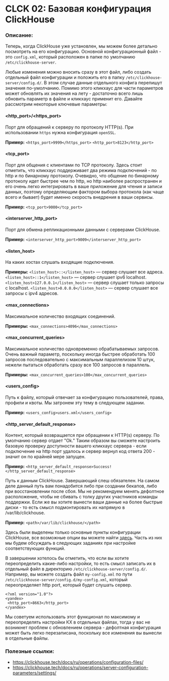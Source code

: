 <div>
<h1>CLCK 02: Базовая конфигурация ClickHouse</h1>
<div>
<h3><strong>Описание:</strong></h3>
<p>Теперь, когда ClickHouse уже установлен, мы можем более детально посмотреть на его конфигурацию. Основной конфигурационный файл - это <code>config.xml</code>, который расположен в папке по умолчанию <code>/etc/clickhouse-server</code>.</p>
<p>Любые изменения можно вносить сразу в этот файл, либо создать отдельный файл конфигурации и положить его в папку <code>/etc/clickhouse-server/config.d/</code>. В этом случае данные отдельного конфига перепишут значения по-умолчанию. Помимо этого кликхаус для части параметров может обновлять их значения на лету - достаточно всего лишь обновить параметр в файле и кликхаус применит его. Давайте рассмотрим некоторые ключевые параметры:</p>
<h4>&lt;http_port&gt;/&lt;https_port&gt;</h4>
<p>Порт для обращений к серверу по протоколу HTTP(s). При использовании <code>https</code> нужна конфигурация <code>openSSL</code>.</p>
<p><strong>Пример:</strong> <code>&lt;https_port&gt;9999&lt;/https_port&gt;</code> <code>&lt;http_port&gt;8123&lt;/http_port&gt;</code></p>
<h4><strong>&lt;tcp_port&gt;</strong></h4>
<p>Порт для общения с клиентами по TCP протоколу. Здесь стоит отметить, что кликхаус поддерживает два режима подключений - по http и по бинарному протоколу. Очевидно, что общение по бинарному протоколу идет быстрее чем по http, но http наиболее распространен и его очень легко интегрировать в ваше приложение для чтения и записи данных, поэтому определяющим фактором выбора протокола (как чаще всего и бывает) будет именно скорость внедрения в ваши сервисы.</p>
<p><strong>Пример:</strong> <code>&lt;tcp_port&gt;9000&lt;/tcp_port&gt;</code></p>
<h4>&lt;interserver_http_port&gt;</h4>
<p>Порт для обмена репликационными данными с серверами ClickHouse.</p>
<p><strong>Пример:</strong> <code>&lt;interserver_http_port&gt;9009&lt;/interserver_http_port&gt;</code></p>
<h4>&lt;listen_host&gt;</h4>
<p>На каких хостах слушать входящие подключения.</p>
<p><strong>Примеры:</strong> <code>&lt;listen_host&gt;::&lt;/listen_host&gt;</code> &mdash; сервер слушает все адреса. <code>&lt;listen_host&gt;::1&lt;/listen_host&gt;</code> &mdash; сервер слушает ipv6 localhost. <code>&lt;listen_host&gt;127.0.0.1&lt;/listen_host&gt;</code> &mdash; сервер слушает только запросы с localhost. <code>&lt;listen_host&gt;0.0.0.0&lt;/listen_host&gt;</code> &mdash; сервер слушает все запросы с ipv4 адресов.</p>
<h4>&lt;max_connections&gt;</h4>
<p>Максимальное количество входящих соединений.</p>
<p><strong>Примеры:</strong> <code>&lt;max_connections&gt;4096&lt;/max_connections&gt;</code></p>
<h4>&lt;max_concurrent_queries&gt;</h4>
<p>Максимальное количество одновременно обрабатываемых запросов. Очень важный параметр, поскольку иногда быстрее обработать 100 запросов последовательно с максимальным параллелизом 10 штук, нежели пытаться обработать сразу все 100 запросов в параллель.</p>
<p><strong>Примеры:</strong> <code>&lt;max_concurrent_queries&gt;100&lt;/max_concurrent_queries&gt;</code></p>
<h4>&lt;users_config&gt;</h4>
<p>Путь к файлу, который отвечает за конфигурацию пользователей, права, профили и квоты. Мы затронем эту тему в следующем задании.</p>
<p><strong>Пример:</strong> <code>&lt;users_config&gt;users.xml&lt;/users_config&gt;</code></p>
<h4>&lt;http_server_default_response&gt;</h4>
<p>Контент, который возвращается при обращении к HTTP(s) серверу. По умолчанию сервер отдает "Ok." Таким образом вы сможете настроить базовую проверку доступности вашего кликхаус сервера - если подключение на http порт удалось и сервер вернул код ответа 200 - значит он по крайней мере запущен.</p>
<p><strong>Пример:</strong> <code>&lt;http_server_default_response&gt;Success!&lt;/http_server_default_response&gt;</code></p>
<p>Путь к данным ClickHouse. Завершающий слеш обязателен. На самом деле данный путь вам понадобится либо при создании бекапов, либо при восстановлении после сбоя. Мы не рекомендуем менять дефолтное расположение, чтобы не сбивать с толку других участников команды поддержки. Если же вы хотите вынести ваши данные на более быстрые диски - то есть смысл подмонтировать их напрямую в /var/lib/clickhouse.</p>
<p><strong>Пример:</strong> <code>&lt;path&gt;/var/lib/clickhouse/&lt;/path&gt;</code></p>
<p>Здесь были выделены только основные пункты конфигурации ClickHouse, все возможные опции вы можете найти <a href="https://clickhouse.tech/docs/ru/operations/server-configuration-parameters/settings/">здесь</a>. Часть из них мы будем обсуждать в следующих заданиях при настройке соответствующих функций.</p>
<p>В завершении хотелось бы отметить, что если вы хотите переопределить какие-либо настройки, то есть смысл записать их в отдельный файл в директорию <code>/etc/clickhouse-server/config.d/</code>. Например, вы можете создать файл <code>my-config.xml</code> по пути <code>/etc/clickhouse-server/config.d/my-config.xml</code>, который переопределяет http port, который будет слушать сервер.</p>
<pre><code>&lt;?xml version="1.0"?&gt;
&lt;yandex&gt;
 &lt;http_port&gt;8663&lt;/http_port&gt;
&lt;/yandex&gt;
</code></pre>
<p>Мы советуем использовать этот функционал по максимому и переопределять настройки КХ в отдельных файлах, тогда у вас не возникнет проблем с обновлением сервера - дефолтная конфигурация может быть легко перезаписана, поскольку все изменения вы вынесли в отдельные файлы.</p>
<h3><strong>Полезные ссылки:</strong></h3>
<ul>
<li><a href="https://clickhouse.tech/docs/ru/operations/configuration-files/">https://clickhouse.tech/docs/ru/operations/configuration-files/</a></li>
<li><a href="https://clickhouse.tech/docs/ru/operations/server-configuration-parameters/settings/">https://clickhouse.tech/docs/ru/operations/server-configuration-parameters/settings/</a></li>
</ul>
</div>
</div>
